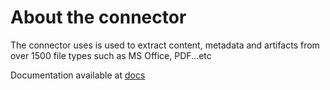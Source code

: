 # About the connector

The connector uses is used to extract content, metadata and artifacts from over 1500 file types such as MS Office, PDF...etc

Documentation available at [docs](docs/FileContentExtractionConnectorDoc.md)